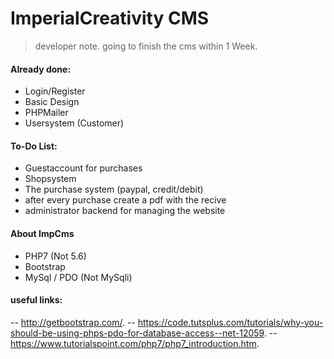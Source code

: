 # Imperial**Creativity** CMS

> developer note.
> going to finish the cms within 1 Week.

#### Already done:

+ Login/Register
+ Basic Design
+ PHPMailer
+ Usersystem (Customer)

#### To-Do List:

+ Guestaccount for purchases
+ Shopsystem
+ The purchase system (paypal, credit/debit)
+ after every purchase create a pdf with the recive 
+ administrator backend for managing the website

#### About ImpCms

+ PHP7 (Not 5.6)
+ Bootstrap 
+ MySql / PDO (Not MySqli)

#### useful links:
-- http://getbootstrap.com/.
-- https://code.tutsplus.com/tutorials/why-you-should-be-using-phps-pdo-for-database-access--net-12059.
-- https://www.tutorialspoint.com/php7/php7_introduction.htm.


